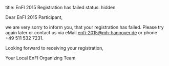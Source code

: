title: EnFI 2015 Registration has failed
status: hidden

Dear EnFI 2015 Participant,

we are very sorry to inform you, that your registration has failed. Please try again later or contact us via eMail <enfi-2015@mh-hannover.de> or phone +49 511 532 7231.

Looking forward to receiving your registration,

Your Local EnFI Organizing Team
